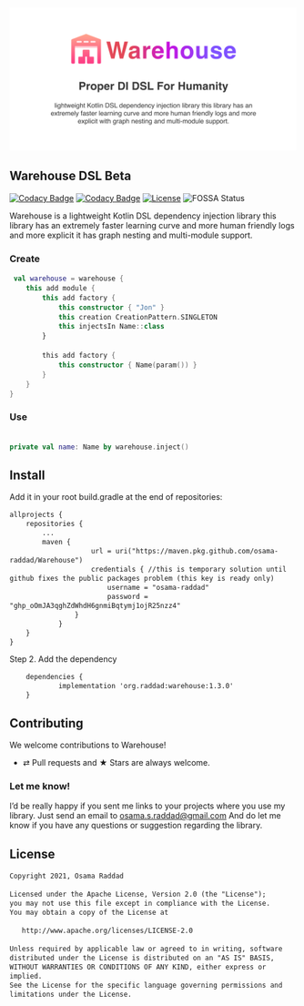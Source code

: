 <div align="center">
  <br>
	<a href="https://osama-raddad.github.io/Warehouse/">
  <img src="GitHub.png" alt="Reverie" />
		</a>
  <br>  
  <p align="center">
  </p>
</div>


## Warehouse DSL Beta

[![Codacy Badge](https://app.codacy.com/project/badge/Grade/d7766114e19442b3aeffe3f759d07158)](https://www.codacy.com/gh/osama-raddad/Warehouse/dashboard?utm_source=github.com&amp;utm_medium=referral&amp;utm_content=osama-raddad/Warehouse&amp;utm_campaign=Badge_Grade)
[![Codacy Badge](https://app.codacy.com/project/badge/Coverage/d7766114e19442b3aeffe3f759d07158)](https://www.codacy.com/gh/osama-raddad/Warehouse/dashboard?utm_source=github.com&utm_medium=referral&utm_content=osama-raddad/Warehouse&utm_campaign=Badge_Coverage)
[![License](https://img.shields.io/badge/License-Apache%202.0-blue.svg)](https://opensource.org/licenses/Apache-2.0)
![FOSSA Status](https://app.fossa.com/api/projects/git%2Bgithub.com%2Fosama-raddad%2FWarehouse.svg?type=shield)

Warehouse is a lightweight Kotlin DSL dependency injection library this library has an extremely faster learning curve and
more human friendly logs and more explicit it has graph nesting and multi-module support.

### Create

```kotlin
 val warehouse = warehouse {
    this add module {
        this add factory {
            this constructor { "Jon" }
            this creation CreationPattern.SINGLETON
            this injectsIn Name::class
        }

        this add factory {
            this constructor { Name(param()) }
        }
    }
}
```

### Use

```kotlin

private val name: Name by warehouse.inject()

```

## Install

Add it in your root build.gradle at the end of repositories:

```groove
allprojects {
	repositories {
		...
		maven {
            		url = uri("https://maven.pkg.github.com/osama-raddad/Warehouse")
            		credentials { //this is temporary solution until github fixes the public packages problem (this key is ready only)
                		username = "osama-raddad"
                		password = "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" 
           		}
       		}
	}
}
```

Step 2. Add the dependency

```groove
	dependencies {
	        implementation 'org.raddad:warehouse:1.3.0'
	}
```

## Contributing

We welcome contributions to Warehouse!

* ⇄ Pull requests and ★ Stars are always welcome.

### Let me know!

I’d be really happy if you sent me links to your projects where you use my library. Just send an email to
osama.s.raddad@gmail.com And do let me know if you have any questions or suggestion regarding the library.

## License

    Copyright 2021, Osama Raddad

    Licensed under the Apache License, Version 2.0 (the "License");
    you may not use this file except in compliance with the License.
    You may obtain a copy of the License at

       http://www.apache.org/licenses/LICENSE-2.0

    Unless required by applicable law or agreed to in writing, software
    distributed under the License is distributed on an "AS IS" BASIS,
    WITHOUT WARRANTIES OR CONDITIONS OF ANY KIND, either express or implied.
    See the License for the specific language governing permissions and
    limitations under the License.

